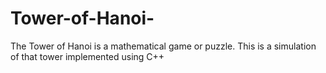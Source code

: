 # Tower-of-Hanoi-
The Tower of Hanoi is a mathematical game or puzzle. This is a simulation of that tower implemented using C++
